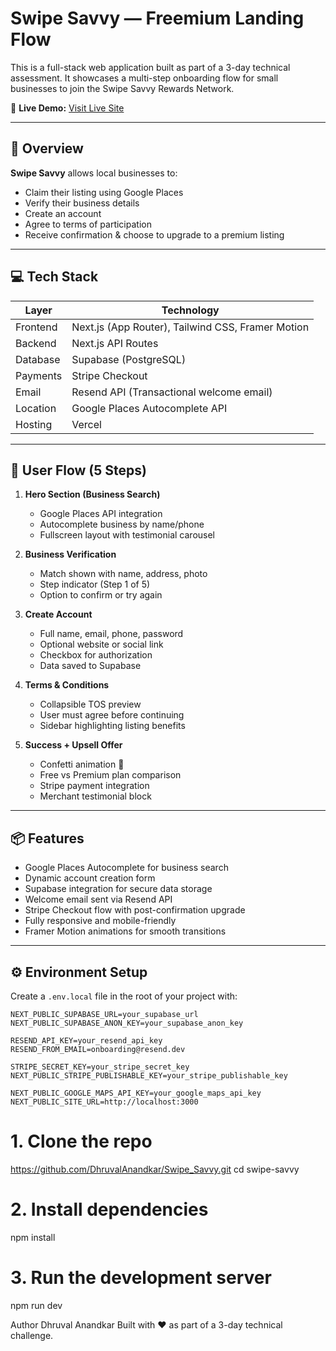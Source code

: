 # Swipe Savvy — Freemium Landing Flow

This is a full-stack web application built as part of a 3-day technical assessment. It showcases a multi-step onboarding flow for small businesses to join the Swipe Savvy Rewards Network.

🔗 **Live Demo:** [Visit Live Site](https://swipe-savvy-pied.vercel.app/)

---

## 🧠 Overview

**Swipe Savvy** allows local businesses to:

- Claim their listing using Google Places
- Verify their business details
- Create an account
- Agree to terms of participation
- Receive confirmation & choose to upgrade to a premium listing

---

## 💻 Tech Stack

| Layer      | Technology                                  |
|------------|----------------------------------------------|
| Frontend   | Next.js (App Router), Tailwind CSS, Framer Motion |
| Backend    | Next.js API Routes                           |
| Database   | Supabase (PostgreSQL)                        |
| Payments   | Stripe Checkout                              |
| Email      | Resend API (Transactional welcome email)     |
| Location   | Google Places Autocomplete API               |
| Hosting    | Vercel                                        |

---

## 🧭 User Flow (5 Steps)

1. **Hero Section (Business Search)**  
   - Google Places API integration  
   - Autocomplete business by name/phone  
   - Fullscreen layout with testimonial carousel  

2. **Business Verification**  
   - Match shown with name, address, photo  
   - Step indicator (Step 1 of 5)  
   - Option to confirm or try again  

3. **Create Account**  
   - Full name, email, phone, password  
   - Optional website or social link  
   - Checkbox for authorization  
   - Data saved to Supabase  

4. **Terms & Conditions**  
   - Collapsible TOS preview  
   - User must agree before continuing  
   - Sidebar highlighting listing benefits  

5. **Success + Upsell Offer**  
   - Confetti animation 🎉  
   - Free vs Premium plan comparison  
   - Stripe payment integration  
   - Merchant testimonial block  

---

## 📦 Features

- Google Places Autocomplete for business search
- Dynamic account creation form
- Supabase integration for secure data storage
- Welcome email sent via Resend API
- Stripe Checkout flow with post-confirmation upgrade
- Fully responsive and mobile-friendly
- Framer Motion animations for smooth transitions

---

## ⚙️ Environment Setup

Create a `.env.local` file in the root of your project with:

```env
NEXT_PUBLIC_SUPABASE_URL=your_supabase_url
NEXT_PUBLIC_SUPABASE_ANON_KEY=your_supabase_anon_key

RESEND_API_KEY=your_resend_api_key
RESEND_FROM_EMAIL=onboarding@resend.dev

STRIPE_SECRET_KEY=your_stripe_secret_key
NEXT_PUBLIC_STRIPE_PUBLISHABLE_KEY=your_stripe_publishable_key

NEXT_PUBLIC_GOOGLE_MAPS_API_KEY=your_google_maps_api_key
NEXT_PUBLIC_SITE_URL=http://localhost:3000
```
# 1. Clone the repo
https://github.com/DhruvalAnandkar/Swipe_Savvy.git
cd swipe-savvy

# 2. Install dependencies
npm install

# 3. Run the development server
npm run dev

Author
Dhruval Anandkar
Built with ❤️ as part of a 3-day technical challenge.

